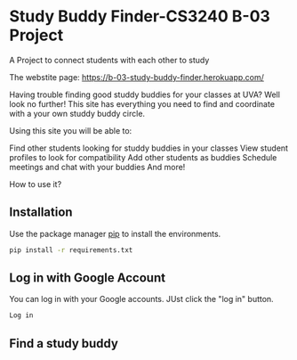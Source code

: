 # Study Buddy Finder-CS3240 B-03 Project
A Project to connect students with each other to study

The webstite page: https://b-03-study-buddy-finder.herokuapp.com/

Having trouble finding good studdy buddies for your classes at UVA? Well look no further! This site has everything you need to find and coordinate with a your own studdy buddy circle.

Using this site you will be able to:

Find other students looking for studdy buddies in your classes
View student profiles to look for compatibility
Add other students as buddies
Schedule meetings and chat with your buddies
And more!

How to use it?

## Installation
Use the package manager [pip](https://pip.pypa.io/en/stable/) to install the environments.

```bash
pip install -r requirements.txt
```
## Log in with Google Account
You can log in with your Google accounts. JUst click the "log in" button.
```bash
Log in
```
## Find a study buddy


